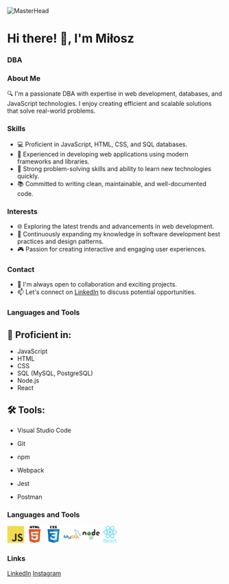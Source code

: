 <!DOCTYPE html>
<html>
<head>
  
</head>
<body>
  <div class="container">
    <div class="header">
      <img src="https://user-images.githubusercontent.com/74038190/212749447-bfb7e725-6987-49d9-ae85-2015e3e7cc41.gif" alt="MasterHead">
      <h1>Hi there! 👋, I'm Miłosz</h1>
      <h3>DBA</h3>
    </div>
    <div class="content">
   
### About Me
🔍 I'm a passionate DBA with expertise in web development, databases, and JavaScript technologies. I enjoy creating efficient and scalable solutions that solve real-world problems.

### Skills
- 💻 Proficient in JavaScript, HTML, CSS, and SQL databases.
- 🌟 Experienced in developing web applications using modern frameworks and libraries.
- 🚀 Strong problem-solving skills and ability to learn new technologies quickly.
- 📚 Committed to writing clean, maintainable, and well-documented code.

### Interests
- 🌐 Exploring the latest trends and advancements in web development.
- 🧠 Continuously expanding my knowledge in software development best practices and design patterns.
- 🎮 Passion for creating interactive and engaging user experiences.

### Contact
- 🤝 I'm always open to collaboration and exciting projects.
- 📫 Let's connect on [LinkedIn](https://www.linkedin.com/in/mi%C5%82osz-kordzi%C5%84ski-a85947254) to discuss potential opportunities.

### Languages and Tools
## 🧠 Proficient in:
- JavaScript
- HTML
- CSS
- SQL (MySQL, PostgreSQL)
- Node.js
- React
  
## 🛠 Tools:
- Visual Studio Code
- Git
- npm
- Webpack
- Jest
- Postman
  
    </div>

    <div class="skills">
      <h3>Languages and Tools</h3>
      <p>
        <img src="https://raw.githubusercontent.com/devicons/devicon/master/icons/javascript/javascript-original.svg" alt="JavaScript" width="40" height="40">
        <img src="https://raw.githubusercontent.com/devicons/devicon/master/icons/html5/html5-original-wordmark.svg" alt="HTML5" width="40" height="40">
        <img src="https://raw.githubusercontent.com/devicons/devicon/master/icons/css3/css3-original-wordmark.svg" alt="CSS3" width="40" height="40">
        <img src="https://raw.githubusercontent.com/devicons/devicon/master/icons/mysql/mysql-original-wordmark.svg" alt="MySQL" width="40" height="40">
        <img src="https://raw.githubusercontent.com/devicons/devicon/master/icons/nodejs/nodejs-original-wordmark.svg" alt="Node.js" width="40" height="40">
        <img src="https://raw.githubusercontent.com/devicons/devicon/master/icons/react/react-original-wordmark.svg" alt="React" width="40" height="40">
      </p>
    </div>

    <div class="links">
      <h3>Links</h3>
      <p>
        <a href="https://www.linkedin.com/in/mi%C5%82osz-kordzi%C5%84ski-a85947254" target="_blank">LinkedIn</a>
        <a href="https://instagram.com/milekgym" target="_blank">Instagram</a>
      </p>
    </div>
  </div>
</body>
</html>
